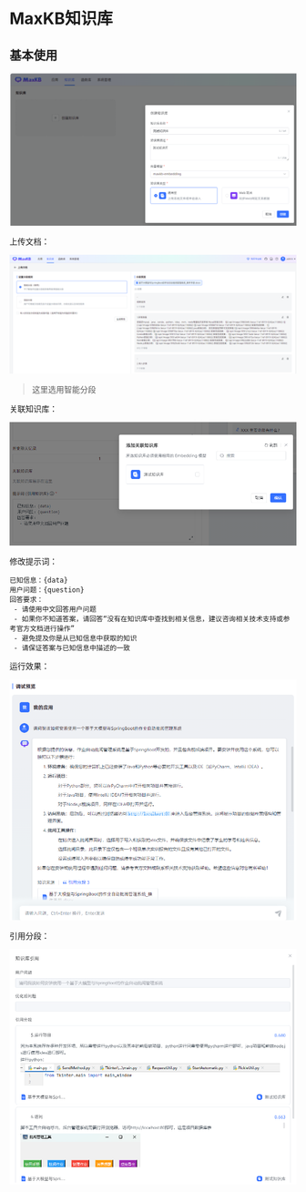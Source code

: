 # MaxKB知识库

## 基本使用

![image-20241220194930747](img/MaxKB知识库/image-20241220194930747.png)

上传文档：

![image-20241220200415270](img/MaxKB知识库/image-20241220200415270.png)

> 这里选用智能分段

关联知识库：

![image-20241220200558023](img/MaxKB知识库/image-20241220200558023.png)

修改提示词：

```
已知信息：{data}
用户问题：{question}
回答要求：
 - 请使用中文回答用户问题
 - 如果你不知道答案，请回答“没有在知识库中查找到相关信息，建议咨询相关技术支持或参考官方文档进行操作”
 - 避免提及你是从已知信息中获取的知识
 - 请保证答案与已知信息中描述的一致
```

运行效果：

![image-20241220202009334](img/MaxKB知识库/image-20241220202009334.png)

引用分段：

![image-20241220202043251](img/MaxKB知识库/image-20241220202043251.png)